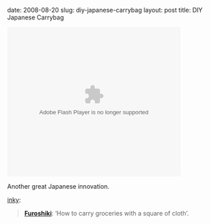 date: 2008-08-20
slug: diy-japanese-carrybag
layout: post
title: DIY Japanese Carrybag


<object classid="clsid:d27cdb6e-ae6d-11cf-96b8-444553540000" codebase="http://fpdownload.macromedia.com/pub/shockwave/cabs/flash/swflash.cab#version=7,0,0,0" id="vjplayer19082008" width="400" height="345" align="middle" allowfullscreen="true"><param name="movie" value="http://www.videojug.com/film/player?id=4dc7e729-3716-411f-c848-ff0008caa94c" /><param value="true" name="allowFullScreen" /><param value="always" name="allowScriptAccess" /><embed src="http://www.videojug.com/film/player?id=4dc7e729-3716-411f-c848-ff0008caa94c" quality="high" width="400" height="345" type="application/x-shockwave-flash" pluginspage="http://www.macromedia.com/go/getflashplayer" allowscriptaccess="always" allowfullscreen="true"></embed></object><p>Another great Japanese innovation.</p>

<p><a href="http://found.boxofjunk.ws/post/46595953/furoshiki" target="_blank">inky</a>:</p>

<blockquote><b><a href="http://www.videojug.com/film/how-to-carry-groceries-with-a-square-of-cloth" target="_blank">Furoshiki</a></b>: ‘How to carry groceries with a square of cloth’.</blockquote>
